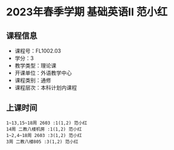 # 2023年春季学期 基础英语II 范小红






## 课程信息

- 课程号：FL1002.03
- 学分：3
- 教学类型：理论课
- 开课单位：外语教学中心
- 课程类别：通修
- 课程层次：本科计划内课程

## 上课时间

```
1~13,15~18周 2603 :1(1,2) 范小红
14周 二教八楼机房 :1(1,2) 范小红
1~2,4~18周 2603 :3(1,2) 范小红
3周 二教八楼805 :3(1,2) 范小红
```

